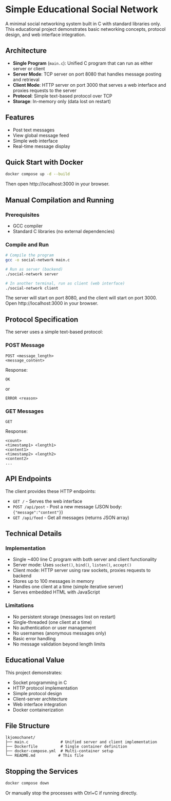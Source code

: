 # Simple Educational Social Network

A minimal social networking system built in C with standard libraries only. This educational project demonstrates basic networking concepts, protocol design, and web interface integration.

## Architecture

- **Single Program** (`main.c`): Unified C program that can run as either server or client
- **Server Mode**: TCP server on port 8080 that handles message posting and retrieval
- **Client Mode**: HTTP server on port 3000 that serves a web interface and proxies requests to the server
- **Protocol**: Simple text-based protocol over TCP
- **Storage**: In-memory only (data lost on restart)

## Features

- Post text messages
- View global message feed
- Simple web interface
- Real-time message display

## Quick Start with Docker

```bash
docker compose up -d --build
```

Then open http://localhost:3000 in your browser.

## Manual Compilation and Running

### Prerequisites

- GCC compiler
- Standard C libraries (no external dependencies)

### Compile and Run

```bash
# Compile the program
gcc -o social-network main.c

# Run as server (backend)
./social-network server

# In another terminal, run as client (web interface)
./social-network client
```

The server will start on port 8080, and the client will start on port 3000. Open http://localhost:3000 in your browser.

## Protocol Specification

The server uses a simple text-based protocol:

### POST Message
```
POST <message_length>
<message_content>
```

Response:
```
OK
```
or
```
ERROR <reason>
```

### GET Messages
```
GET
```

Response:
```
<count>
<timestamp1> <length1>
<content1>
<timestamp2> <length2>
<content2>
...
```

## API Endpoints

The client provides these HTTP endpoints:

- `GET /` - Serves the web interface
- `POST /api/post` - Post a new message (JSON body: `{"message":"content"}`)
- `GET /api/feed` - Get all messages (returns JSON array)

## Technical Details

### Implementation
- Single ~400 line C program with both server and client functionality
- Server mode: Uses `socket()`, `bind()`, `listen()`, `accept()`
- Client mode: HTTP server using raw sockets, proxies requests to backend
- Stores up to 100 messages in memory
- Handles one client at a time (simple iterative server)
- Serves embedded HTML with JavaScript

### Limitations
- No persistent storage (messages lost on restart)
- Single-threaded (one client at a time)
- No authentication or user management
- No usernames (anonymous messages only)
- Basic error handling
- No message validation beyond length limits

## Educational Value

This project demonstrates:
- Socket programming in C
- HTTP protocol implementation
- Simple protocol design
- Client-server architecture
- Web interface integration
- Docker containerization

## File Structure

```
lkjomochanet/
├── main.c              # Unified server and client implementation
├── Dockerfile          # Single container definition
├── docker-compose.yml  # Multi-container setup
└── README.md          # This file
```

## Stopping the Services

```bash
docker compose down
```

Or manually stop the processes with Ctrl+C if running directly.
